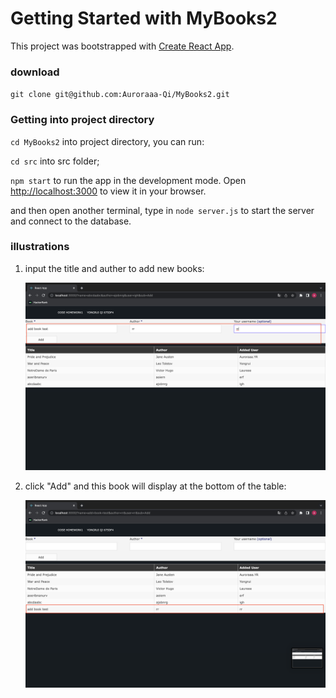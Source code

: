 # Getting Started with MyBooks2

This project was bootstrapped with [Create React App](https://github.com/facebook/create-react-app).

### download

`git clone git@github.com:Auroraaa-Qi/MyBooks2.git`

### Getting into project directory

`cd MyBooks2` into project directory, you can run:

`cd src` into src folder;

`npm start` to run the app in the development mode. Open [http://localhost:3000](http://localhost:3000) to view it in your browser.

and then open another terminal, type in `node server.js` to start the server and connect to the database.

### illustrations

1.  input the title and auther to add new books:

    ![add](screenshots/add.png)

2.  click "Add" and this book will display at the bottom of the table:

    ![display](screenshots/allbooks.png)

